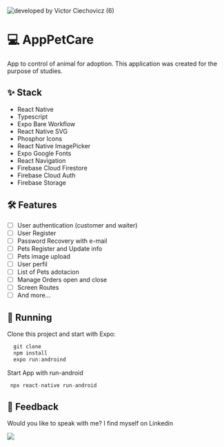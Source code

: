 ![developed by Victor Ciechovicz (6)](https://user-images.githubusercontent.com/106246945/195260540-7233d5db-a953-4ef3-87a4-968045077539.png)

# ****💻 AppPetCare****

 App to control of animal for adoption. This application was created for the purpose of studies.
 
## ****✨ Stack****

- React Native
- Typescript
- Expo Bare Workflow
- React Native SVG
- Phosphor Icons
- React Native ImagePicker
- Expo Google Fonts
- React Navigation
- Firebase Cloud Firestore
- Firebase Cloud Auth
- Firebase Storage

## **🛠️ Features**

- [ ] User authentication (customer and waiter)
- [ ] User Register
- [ ] Password Recovery with e-mail
- [ ] Pets Register and Update info
- [ ] Pets image upload
- [ ] User perfil
- [ ] List of Pets adotacion
- [ ] Manage Orders open and close
- [ ] Screen Routes
- [ ] And more...

## 🔧 ****Running****

Clone this project and start with Expo:

```jsx
  git clone
  npm install
  expo run:androind
```
Start App with run-android
```jsx
 npx react-native run-android
```
## ****📄 Feedback****

Would you like to speak with me? I find myself on Linkedin <br>

  <a href="https://www.linkedin.com/in/victor-avila-ciechovicz-55a172106/" target="_blank"><img src="https://img.shields.io/badge/linkedin-%230077B5.svg?style=for-the-badge&logo=linkedin&logoColor=white" target="_blank"></a> 
